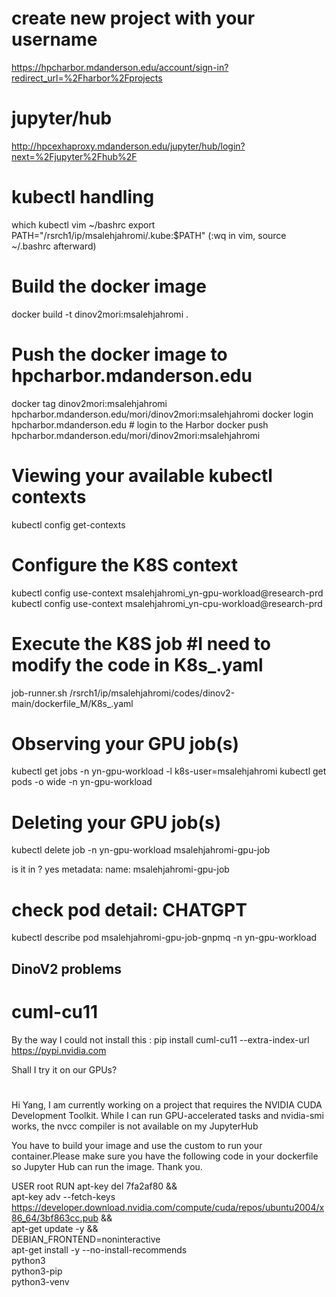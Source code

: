 # create new project with your username 
https://hpcharbor.mdanderson.edu/account/sign-in?redirect_url=%2Fharbor%2Fprojects

# jupyter/hub
http://hpcexhaproxy.mdanderson.edu/jupyter/hub/login?next=%2Fjupyter%2Fhub%2F

# kubectl handling
which kubectl
vim ~/bashrc
export PATH="/rsrch1/ip/msalehjahromi/.kube:$PATH"
(:wq in vim, source ~/.bashrc afterward)

# Build the docker image
docker build -t dinov2mori:msalehjahromi .

# Push the docker image to hpcharbor.mdanderson.edu
docker tag dinov2mori:msalehjahromi hpcharbor.mdanderson.edu/mori/dinov2mori:msalehjahromi
docker login hpcharbor.mdanderson.edu # login to the Harbor
docker push hpcharbor.mdanderson.edu/mori/dinov2mori:msalehjahromi

# Viewing your available kubectl contexts
kubectl config get-contexts

# Configure the K8S context
kubectl config use-context msalehjahromi_yn-gpu-workload@research-prd
kubectl config use-context msalehjahromi_yn-cpu-workload@research-prd

# Execute the K8S job    #I need to modify the code in K8s_.yaml
job-runner.sh /rsrch1/ip/msalehjahromi/codes/dinov2-main/dockerfile_M/K8s_.yaml

# Observing your GPU job(s)
kubectl get jobs -n yn-gpu-workload -l k8s-user=msalehjahromi
kubectl get pods -o wide -n yn-gpu-workload

# Deleting your GPU job(s)
kubectl delete job -n yn-gpu-workload msalehjahromi-gpu-job

is it in ? yes
metadata:
  name: msalehjahromi-gpu-job

# check pod detail: CHATGPT
kubectl describe pod msalehjahromi-gpu-job-gnpmq -n yn-gpu-workload




## DinoV2 problems

# cuml-cu11
By the way I could not install this : pip install cuml-cu11 --extra-index-url https://pypi.nvidia.com

Shall I try it on our GPUs?


# ####################################
Hi Yang,
I am currently working on a project that requires the NVIDIA CUDA Development Toolkit. While I can run GPU-accelerated tasks and nvidia-smi works, the nvcc compiler is not available on my JupyterHub

You have to build your image and use the custom to run your container.Please make sure you have the following code in your dockerfile so Jupyter Hub can run the image. Thank you.

USER root
RUN apt-key del 7fa2af80 && \
    apt-key adv --fetch-keys https://developer.download.nvidia.com/compute/cuda/repos/ubuntu2004/x86_64/3bf863cc.pub && \
    apt-get update -y && \
    DEBIAN_FRONTEND=noninteractive \
    apt-get install -y --no-install-recommends \
    python3 \
    python3-pip \
    python3-venv
# ####################################